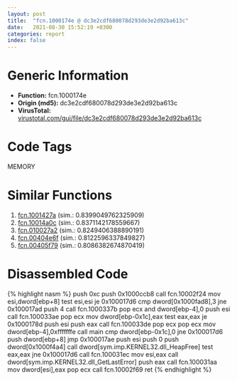 ```yaml
---
layout: post
title:  "fcn.1000174e @ dc3e2cdf680078d293de3e2d92ba613c"
date:   2021-08-30 15:52:19 +0300
categories: report
index: false
---
```


# Generic Information
- **Function:** fcn.1000174e
- **Origin (md5):** dc3e2cdf680078d293de3e2d92ba613c
- **VirusTotal:** [virustotal.com/gui/file/dc3e2cdf680078d293de3e2d92ba613c][virustotal_ref]

# Code Tags
<span class="tag" id="MEMORY">MEMORY</span>


# Similar Functions

1. [fcn.1001427a][similar_1_ref] (sim.: 0.8399049762325909)
2. [fcn.10014a0c][similar_2_ref] (sim.: 0.8371142178559667)
3. [fcn.010027a2][similar_3_ref] (sim.: 0.8249406388890191)
4. [fcn.00404e6f][similar_4_ref] (sim.: 0.8122596337849827)
5. [fcn.00405f79][similar_5_ref] (sim.: 0.8086382674870419)


# Disassembled Code

{% highlight nasm %}
push 0xc
push 0x1000ccb8
call fcn.10002f24
mov esi,dword[ebp+8]
test esi,esi
je 0x100017d6
cmp dword[0x1000fad8],3
jne 0x100017ad
push 4
call fcn.1000337b
pop ecx
and dword[ebp-4],0
push esi
call fcn.100033ae
pop ecx
mov dword[ebp-0x1c],eax
test eax,eax
je 0x1000178d
push esi
push eax
call fcn.100033de
pop ecx
pop ecx
mov dword[ebp-4],0xfffffffe
call main
cmp dword[ebp-0x1c],0
jne 0x100017d6
push dword[ebp+8]
jmp 0x100017ae
push esi
push 0
push dword[0x1000f4a4]
call dword[sym.imp.KERNEL32.dll_HeapFree]
test eax,eax
jne 0x100017d6
call fcn.100031ec
mov esi,eax
call dword[sym.imp.KERNEL32.dll_GetLastError]
push eax
call fcn.100031aa
mov dword[esi],eax
pop ecx
call fcn.10002f69
ret 
{% endhighlight %}


[similar_1_ref]: /report/fcn.1001427a@4c3818fdf32d89a09257dbc9d3e142ea
[similar_2_ref]: /report/fcn.10014a0c@01917ef1a6330a4695a0deaf2b7bc13a
[similar_3_ref]: /report/fcn.010027a2@5f29ac1dca7e163ea19fd3cb73e2638f
[similar_4_ref]: /report/fcn.00404e6f@e38ba004520fa1a86a35b63e8d5843ef
[similar_5_ref]: /report/fcn.00405f79@950fc8a60b5bfd2ed28e8806b8cb3a4d
[virustotal_ref]: https://www.virustotal.com/gui/file/dc3e2cdf680078d293de3e2d92ba613c